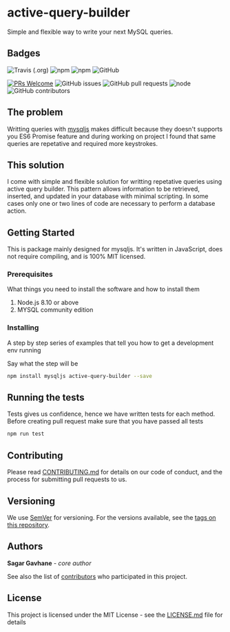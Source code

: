 # active-query-builder

Simple and flexible way to write your next MySQL queries.

## Badges

![Travis (.org)](https://img.shields.io/travis/sagar-gavhane/active-query-builder.svg?style=flat-square)
![npm](https://img.shields.io/npm/dm/active-query-builder.svg?style=flat-square)
![npm](https://img.shields.io/npm/v/active-query-builder.svg?style=flat-square)
![GitHub](https://img.shields.io/github/license/sagar-gavhane/active-query-builder.svg)

[![PRs Welcome](https://img.shields.io/badge/PRs-welcome-brightgreen.svg?style=flat-square)](http://makeapullrequest.com)
![GitHub issues](https://img.shields.io/github/issues/sagar-gavhane/active-query-builder.svg)
![GitHub pull requests](https://img.shields.io/github/issues-pr-raw/sagar-gavhane/active-query-builder.svg)
![node](https://img.shields.io/badge/node-0.10.33-brightgreen.svg)
![GitHub contributors](https://img.shields.io/github/contributors/sagar-gavhane/active-query-builder.svg)

## The problem

Writting queries with [mysqljs](https://github.com/mysqljs/mysql) makes difficult because they doesn't supports you ES6 Promise feature and during working on project I found that same queries are repetative and required more keystrokes.

## This solution

I come with simple and flexible solution for writting repetative queries using active query builder. This pattern allows information to be retrieved, inserted, and updated in your database with minimal scripting. In some cases only one or two lines of code are necessary to perform a database action.

## Getting Started

This is package mainly designed for mysqljs. It's written in JavaScript, does not require compiling, and is 100% MIT licensed.

### Prerequisites

What things you need to install the software and how to install them

1. Node.js 8.10 or above
2. MYSQL community edition

### Installing

A step by step series of examples that tell you how to get a development env running

Say what the step will be

```bash
npm install mysqljs active-query-builder --save
```

## Running the tests

Tests gives us confidence, hence we have written tests for each method. Before creating pull request make sure that you have passed all tests

```bash
npm run test
```

## Contributing

Please read [CONTRIBUTING.md](/CONTRIBUTING.md) for details on our code of conduct, and the process for submitting pull requests to us.

## Versioning

We use [SemVer](http://semver.org/) for versioning. For the versions available, see the [tags on this repository](https://github.com/your/project/tags).

## Authors

**Sagar Gavhane** - *core author*

See also the list of [contributors](https://github.com/sagar-gavhane/active-query-builder/contributors) who participated in this project.

## License

This project is licensed under the MIT License - see the [LICENSE.md](/LICENSE.md) file for details
